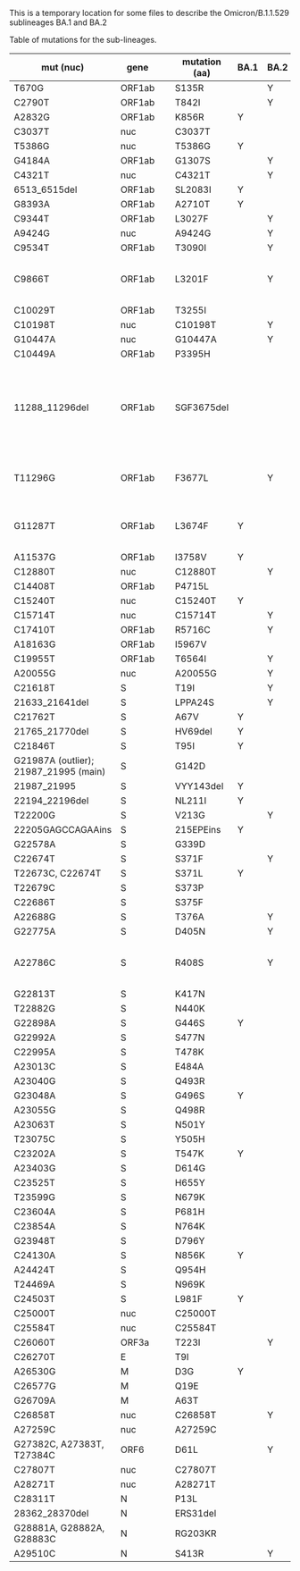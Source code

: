 This is a temporary location for some files to describe the Omicron/B.1.1.529 sublineages BA.1 and BA.2

Table of mutations for the sub-lineages.

mut (nuc) | gene |   | mutation (aa) | BA.1 | BA.2 | both | notes
-- | -- | -- | -- | -- | -- | -- | --
T670G | ORF1ab |   | S135R |   | Y |   |  
C2790T | ORF1ab |   | T842I |   | Y |   |  
A2832G | ORF1ab |   | K856R | Y |   |   |  
C3037T | nuc |   | C3037T |   |   | Y | B.1
T5386G | nuc |   | T5386G | Y |   |   |  
G4184A | ORF1ab |   | G1307S |   | Y |   |  
C4321T | nuc |   | C4321T |   | Y |   |  
6513_6515del | ORF1ab |   | SL2083I | Y |   |   |  
G8393A | ORF1ab |   | A2710T | Y |   |   |  
C9344T | ORF1ab |   | L3027F |   | Y |   |  
A9424G | nuc |   | A9424G |   | Y |   |  
C9534T | ORF1ab |   | T3090I |   | Y |   |  
C9866T | ORF1ab |   | L3201F |   | Y |   | Not in CERI-KRISP-K032307
C10029T | ORF1ab |   | T3255I |   |   | Y |  
C10198T | nuc |   | C10198T |   | Y |   |  
G10447A | nuc |   | G10447A |   | Y |   |  
C10449A | ORF1ab |   | P3395H |   |   | Y |  
11288_11296del | ORF1ab |   | SGF3675del |   |   | Y | The exact position of this deletion is ambigous in nucleotide coordinates
T11296G | ORF1ab |   | F3677L |   | Y |   | depending on the position of the deletion
G11287T | ORF1ab |   | L3674F | Y |   |   | depending on the position of the deletion
A11537G | ORF1ab |   | I3758V | Y |   |   |  
C12880T | nuc |   | C12880T |   | Y |   |  
C14408T | ORF1ab |   | P4715L |   |   | Y | B.1
C15240T | nuc |   | C15240T | Y |   |   |  
C15714T | nuc |   | C15714T |   | Y |   |  
C17410T | ORF1ab |   | R5716C |   | Y |   |  
A18163G | ORF1ab |   | I5967V |   |   | Y |  
C19955T | ORF1ab |   | T6564I |   | Y |   |  
A20055G | nuc |   | A20055G |   | Y |   |  
C21618T | S |   | T19I |   | Y |   |  
21633_21641del | S |   | LPPA24S |   | Y |   |  
C21762T | S |   | A67V | Y |   |   |  
21765_21770del | S |   | HV69del | Y |   |   |  
C21846T | S |   | T95I | Y |   |   |  
G21987A (outlier); 21987_21995 (main) | S |   | G142D |   |   | Y |  
21987_21995 | S |   | VYY143del | Y |   |   |  
22194_22196del | S |   | NL211I | Y |   |   |  
T22200G | S |   | V213G |   | Y |   |  
22205GAGCCAGAAins | S |   | 215EPEins | Y |   |   |  
G22578A | S |   | G339D |   |   | Y |  
C22674T | S |   | S371F |   | Y |   |  
T22673C, C22674T | S |   | S371L | Y |   |   |  
T22679C | S |   | S373P |   |   | Y |  
C22686T | S |   | S375F |   |   | Y |  
A22688G | S |   | T376A |   | Y |   |  
G22775A | S |   | D405N |   | Y |   |  
A22786C | S |   | R408S |   | Y |   | (fixed, was A22786T in earlier version)
G22813T | S |   | K417N |   |   | Y |  
T22882G | S |   | N440K |   |   | Y |  
G22898A | S |   | G446S | Y |   |   |  
G22992A | S |   | S477N |   |   | Y |  
C22995A | S |   | T478K |   |   | Y |  
A23013C | S |   | E484A |   |   | Y |  
A23040G | S |   | Q493R |   |   | Y |  
G23048A | S |   | G496S | Y |   |   |  
A23055G | S |   | Q498R |   |   | Y |  
A23063T | S |   | N501Y |   |   | Y |  
T23075C | S |   | Y505H |   |   | Y |  
C23202A | S |   | T547K | Y |   |   |  
A23403G | S |   | D614G |   |   | Y | B.1
C23525T | S |   | H655Y |   |   | Y |  
T23599G | S |   | N679K |   |   | Y |  
C23604A | S |   | P681H |   |   | Y |  
C23854A | S |   | N764K |   |   | Y |  
G23948T | S |   | D796Y |   |   | Y |  
C24130A | S |   | N856K | Y |   |   |  
A24424T | S |   | Q954H |   |   | Y |  
T24469A | S |   | N969K |   |   | Y |  
C24503T | S |   | L981F | Y |   |   |  
C25000T | nuc |   | C25000T |   |   | Y |  
C25584T | nuc |   | C25584T |   |   | Y |  
C26060T | ORF3a |   | T223I |   | Y |   |  
C26270T | E |   | T9I |   |   | Y |  
A26530G | M |   | D3G | Y |   |   |  
C26577G | M |   | Q19E |   |   | Y |  
G26709A | M |   | A63T |   |   | Y |  
C26858T | nuc |   | C26858T |   | Y |   |  
A27259C | nuc |   | A27259C |   |   | Y |  
G27382C, A27383T, T27384C | ORF6 |   | D61L |   | Y |   | (GAT->CTC)
C27807T | nuc |   | C27807T |   |   | Y |  
A28271T | nuc |   | A28271T |   |   | Y |  
C28311T | N |   | P13L |   |   | Y |  
28362_28370del | N |   | ERS31del |   |   | Y |  
G28881A, G28882A, G28883C | N |   | RG203KR |   |   | Y | (B.1.1.1)
A29510C | N |   | S413R |   | Y |   |  

